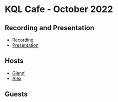 # KQL Cafe - October 2022

## Recording and Presentation

- [Recording]()
- [Presentation](../Presentations/)

## Hosts

- [Gianni](https://twitter.com/castello_johnny)
- [Alex](https://twitter.com/alexverboon)

## Guests

